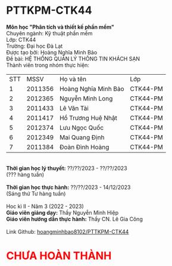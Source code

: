 # PTTKPM-CTK44

<strong>Môn học "Phân tích và thiết kế phần mềm"</strong><br>
Chuyên ngành: Kỹ thuật phần mềm<br>
Lớp: CTK44<br>
Trường: Đại học Đà Lạt<br>
Được tạo bởi: Hoàng Nghĩa Minh Bảo<br>
Đề bài: HỆ THỐNG QUẢN LÝ THÔNG TIN KHÁCH SẠN<br>
Thành viên trong nhóm thực hiện:<br>
<table>
  <tr>
    <td>STT</td>
    <td>MSSV</td>
    <td>Họ và tên</td>
    <td>Lớp</td>
  </tr>
  <tr>
    <td>1</td>
    <td>2011356</td>
    <td>Hoàng Nghĩa Minh Bảo</td>
    <td>CTK44-PM</td>
  </tr>
  <tr>
    <td>2</td>
    <td>2012365</td>
    <td>Nguyễn Minh Long</td>
    <td>CTK44-PM</td>
  </tr>
  <tr>
    <td>3</td>
    <td>2011433</td>
    <td>Lê Văn Tài</td>
    <td>CTK44-PM</td>
  </tr>
  <tr>
    <td>4</td>
    <td>2011417</td>
    <td>Hồ Trương Huệ Nhật</td>
    <td>CTK44-PM</td>
  </tr>
  <tr>
    <td>5</td>
    <td>2012374</td>
    <td>Lưu Ngọc Quốc</td>
    <td>CTK44-PM</td>
  </tr>
  <tr>
    <td>6</td>
    <td>2012349</td>
    <td>Mai Quang Định</td>
    <td>CTK44-PM</td>
  </tr>
  <tr>
    <td>7</td>
    <td>2011384</td>
    <td>Đoàn Đình Hoàng</td>
    <td>CTK44-PM</td>
  </tr>
</table>
<br>
<strong>Thời gian học lý thuyết:</strong> ??/??/2023 - ??/??/2023<br>
(??? hàng tuần)<br>
<br>
<strong>Thời gian học thực hành:</strong> ??/??/2023 - 14/12/2023<br>
(Sáng thứ Tư hàng tuần)<br>
<br>
Hoc kì II - Năm 3 (2022 - 2023)<br>
<strong>Giáo viên giảng dạy:</strong> Thầy Nguyễn Minh Hiệp<br>
<strong>Giáo viên hướng dẫn thực hành:</strong> Thầy CN. Lê Gia Công<br>
<br>
Link Github: <a href="https://github.com/hoangminhbao8102/PTTKPM-CTK44">hoangminhbao8102/PTTKPM-CTK44</a><br>
<h1 style="color:red;">CHƯA HOÀN THÀNH</h1>
